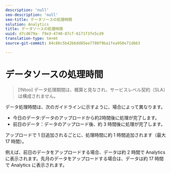 ```yaml
---
description: 'null'
seo-description: 'null'
seo-title: データソースの処理時間
solution: Analytics
title: データソースの処理時間
uuid: d7cd679a- f9e3-4740-87cf-6171f3fe5cd9
translation-type: tm+mt
source-git-commit: 84c86c5b42b6dd85ee7780f9ba1fea950e71d663

---
```



# データソースの処理時間

>[!Ntoo]
>データ処理期間は、概算と見なされ、サービスレベル契約（SLA）は構成されません。

データ処理時間は、次のガイドラインに示すように、場合によって異なります。

* 今日のデータ:データのアップロードから約2時間後に処理が完了します。
* 前日のデータ：データのアップロード後、約 3 時間後に処理が完了します。

アップロードで 1 日追加されるごとに、処理時間に約 1 時間追加されます（最大 17 時間）。

例えば、前日のデータをアップロードする場合、データは約 2 時間で Analytics に表示されます。先月のデータをアップロードする場合は、データは約 17 時間で Analytics に表示されます。
